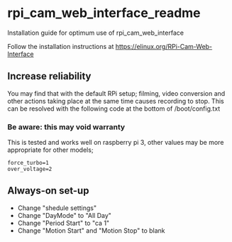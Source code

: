 # rpi_cam_web_interface_readme
Installation guide for optimum use of rpi_cam_web_interface 

Follow the installation instructions at https://elinux.org/RPi-Cam-Web-Interface

## Increase reliability
You may find that with the default RPi setup; filming, video conversion and other actions taking place at the same time causes recording to stop. This can be resolved with the following code at the bottom of /boot/config.txt 

### Be aware: this may void warranty
This is tested and works well on raspberry pi 3, other values may be more appropriate for other models;
```
force_turbo=1
over_voltage=2
```

## Always-on set-up
- Change "shedule settings"
- Change "DayMode" to "All Day"
- Change "Period Start" to "ca 1"
- Change "Motion Start" and "Motion Stop" to blank
